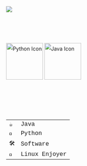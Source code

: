 
  <div style="display: inline-block; text-align: left; line-height: 2;">
    <br>
    <img src="https://github-readme-stats.vercel.app/api/top-langs/?username=frantisek-vojta&langs_count=4&layout=compact&theme=dark&exclude_repo=starbucks-vojta,animacce-JS" /> <br> <br> <br> <br>
    <img src="https://techstack-generator.vercel.app/python-icon.svg" alt="Python Icon" width="100">
    <img src="https://techstack-generator.vercel.app/java-icon.svg" alt="Java Icon" width="100">
    <br> <br> <br> <br>
        <table style="font-family: 'Courier New', monospace; font-size: 16px; border-spacing: 0 10px;">
      <tr>
        <td>☕</td>
        <td>Java</td>
      </tr>
      <tr>
        <td>🐍</td>
        <td>Python</td>
      </tr>
      <tr>
        <td>🛠️</td>
        <td>Software</td>
      </tr>
      <tr>
        <td>🐧</td>
        <td>Linux Enjoyer</td>
      </tr>
    </table>
  </div>
</div>
